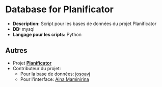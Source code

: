 # Database for Planificator

- **Description:** Script pour les bases de données du projet Planificator
- **DB:** mysql
- **Langage pour les cripts:** Python

## Autres

- Projet **[Planificator]()**
- Contributeur du projet:
  - Pour la base de données: [josoavj](https://github.com/josoavj)
  - Pour l'interface: [Aina Maminirina](https://github.com/AinaMaminirina18)
